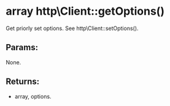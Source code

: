 # array http\Client::getOptions()

Get priorly set options.
See http\Client::setOptions().

## Params:

None.

## Returns:

* array, options.
